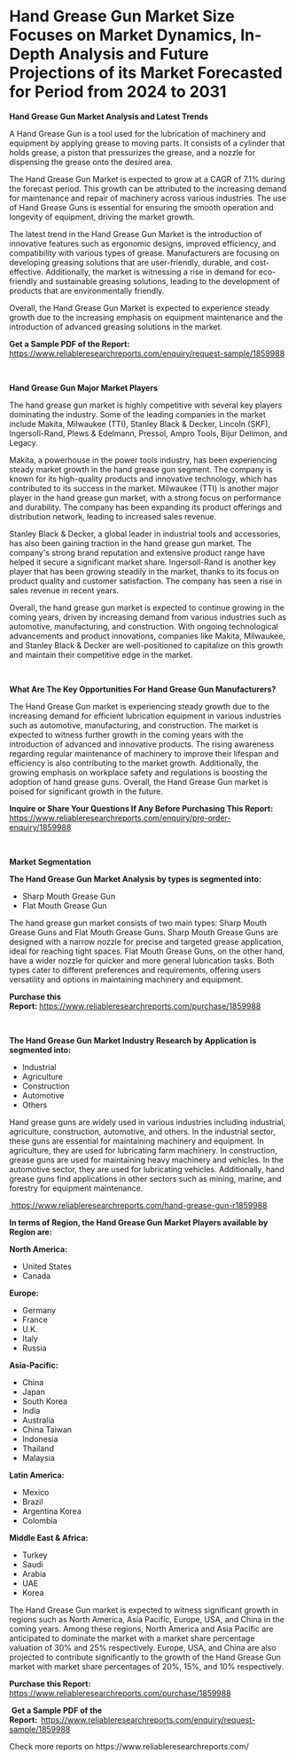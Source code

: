 <p><h1>Hand Grease Gun Market Size Focuses on Market Dynamics, In-Depth Analysis and Future Projections of its Market Forecasted for Period from 2024 to 2031</h1></p><p><strong>Hand Grease Gun Market Analysis and Latest Trends</strong></p>
<p><p>A Hand Grease Gun is a tool used for the lubrication of machinery and equipment by applying grease to moving parts. It consists of a cylinder that holds grease, a piston that pressurizes the grease, and a nozzle for dispensing the grease onto the desired area.</p><p>The Hand Grease Gun Market is expected to grow at a CAGR of 7.1% during the forecast period. This growth can be attributed to the increasing demand for maintenance and repair of machinery across various industries. The use of Hand Grease Guns is essential for ensuring the smooth operation and longevity of equipment, driving the market growth.</p><p>The latest trend in the Hand Grease Gun Market is the introduction of innovative features such as ergonomic designs, improved efficiency, and compatibility with various types of grease. Manufacturers are focusing on developing greasing solutions that are user-friendly, durable, and cost-effective. Additionally, the market is witnessing a rise in demand for eco-friendly and sustainable greasing solutions, leading to the development of products that are environmentally friendly.</p><p>Overall, the Hand Grease Gun Market is expected to experience steady growth due to the increasing emphasis on equipment maintenance and the introduction of advanced greasing solutions in the market.</p></p>
<p><strong>Get a Sample PDF of the Report:&nbsp;</strong> <a href="https://www.reliableresearchreports.com/enquiry/request-sample/1859988">https://www.reliableresearchreports.com/enquiry/request-sample/1859988</a></p>
<p>&nbsp;</p>
<p><strong>Hand Grease Gun Major Market Players</strong></p>
<p><p>The hand grease gun market is highly competitive with several key players dominating the industry. Some of the leading companies in the market include Makita, Milwaukee (TTI), Stanley Black & Decker, Lincoln (SKF), Ingersoll-Rand, Plews & Edelmann, Pressol, Ampro Tools, Bijur Delimon, and Legacy.</p><p>Makita, a powerhouse in the power tools industry, has been experiencing steady market growth in the hand grease gun segment. The company is known for its high-quality products and innovative technology, which has contributed to its success in the market. Milwaukee (TTI) is another major player in the hand grease gun market, with a strong focus on performance and durability. The company has been expanding its product offerings and distribution network, leading to increased sales revenue.</p><p>Stanley Black & Decker, a global leader in industrial tools and accessories, has also been gaining traction in the hand grease gun market. The company's strong brand reputation and extensive product range have helped it secure a significant market share. Ingersoll-Rand is another key player that has been growing steadily in the market, thanks to its focus on product quality and customer satisfaction. The company has seen a rise in sales revenue in recent years.</p><p>Overall, the hand grease gun market is expected to continue growing in the coming years, driven by increasing demand from various industries such as automotive, manufacturing, and construction. With ongoing technological advancements and product innovations, companies like Makita, Milwaukee, and Stanley Black & Decker are well-positioned to capitalize on this growth and maintain their competitive edge in the market.</p></p>
<p>&nbsp;</p>
<p><strong>What Are The Key Opportunities For Hand Grease Gun Manufacturers?</strong></p>
<p><p>The Hand Grease Gun market is experiencing steady growth due to the increasing demand for efficient lubrication equipment in various industries such as automotive, manufacturing, and construction. The market is expected to witness further growth in the coming years with the introduction of advanced and innovative products. The rising awareness regarding regular maintenance of machinery to improve their lifespan and efficiency is also contributing to the market growth. Additionally, the growing emphasis on workplace safety and regulations is boosting the adoption of hand grease guns. Overall, the Hand Grease Gun market is poised for significant growth in the future.</p></p>
<p><strong>Inquire or Share Your Questions If Any Before Purchasing This Report:</strong> <a href="https://www.reliableresearchreports.com/enquiry/pre-order-enquiry/1859988">https://www.reliableresearchreports.com/enquiry/pre-order-enquiry/1859988</a></p>
<p>&nbsp;</p>
<p><strong>Market Segmentation</strong></p>
<p><strong>The Hand Grease Gun Market Analysis by types is segmented into:</strong></p>
<p><ul><li>Sharp Mouth Grease Gun</li><li>Flat Mouth Grease Gun</li></ul></p>
<p><p>The hand grease gun market consists of two main types: Sharp Mouth Grease Guns and Flat Mouth Grease Guns. Sharp Mouth Grease Guns are designed with a narrow nozzle for precise and targeted grease application, ideal for reaching tight spaces. Flat Mouth Grease Guns, on the other hand, have a wider nozzle for quicker and more general lubrication tasks. Both types cater to different preferences and requirements, offering users versatility and options in maintaining machinery and equipment.</p></p>
<p><strong>Purchase this Report:&nbsp;</strong><a href="https://www.reliableresearchreports.com/purchase/1859988">https://www.reliableresearchreports.com/purchase/1859988</a></p>
<p>&nbsp;</p>
<p><strong>The Hand Grease Gun Market Industry Research by Application is segmented into:</strong></p>
<p><ul><li>Industrial</li><li>Agriculture</li><li>Construction</li><li>Automotive</li><li>Others</li></ul></p>
<p><p>Hand grease guns are widely used in various industries including industrial, agriculture, construction, automotive, and others. In the industrial sector, these guns are essential for maintaining machinery and equipment. In agriculture, they are used for lubricating farm machinery. In construction, grease guns are used for maintaining heavy machinery and vehicles. In the automotive sector, they are used for lubricating vehicles. Additionally, hand grease guns find applications in other sectors such as mining, marine, and forestry for equipment maintenance.</p></p>
<p><a href="https://www.reliableresearchreports.com/hand-grease-gun-r1859988">&nbsp;https://www.reliableresearchreports.com/hand-grease-gun-r1859988</a></p>
<p><strong>In terms of Region, the Hand Grease Gun Market Players available by Region are:</strong></p>
<p>
    <p> <strong> North America: </strong>
        <ul>
            <li>United States</li>
            <li>Canada</li>
        </ul>
        </p> 
    <p> <strong> Europe: </strong>
        <ul>
            <li>Germany</li>
            <li>France</li>
            <li>U.K.</li>
            <li>Italy</li>
            <li>Russia</li>
        </ul>
        </p> 
    <p> <strong> Asia-Pacific: </strong>
        <ul>
            <li>China</li>
            <li>Japan</li>
            <li>South Korea</li>
            <li>India</li>
            <li>Australia</li>
            <li>China Taiwan</li>
            <li>Indonesia</li>
            <li>Thailand</li>
            <li>Malaysia</li>
        </ul>
        </p> 
    <p> <strong> Latin America: </strong>
        <ul>
            <li>Mexico</li>
            <li>Brazil</li>
            <li>Argentina Korea</li>
            <li>Colombia</li>
        </ul>
        </p> 
    <p> <strong> Middle East & Africa: </strong>
        <ul>
            <li>Turkey</li>
            <li>Saudi</li>
            <li>Arabia</li>
            <li>UAE</li>
            <li>Korea</li>
        </ul>
    </p>
    </p>
<p><p>The Hand Grease Gun market is expected to witness significant growth in regions such as North America, Asia Pacific, Europe, USA, and China in the coming years. Among these regions, North America and Asia Pacific are anticipated to dominate the market with a market share percentage valuation of 30% and 25% respectively. Europe, USA, and China are also projected to contribute significantly to the growth of the Hand Grease Gun market with market share percentages of 20%, 15%, and 10% respectively.</p></p>
<p><strong>Purchase this Report: </strong><a href="https://www.reliableresearchreports.com/purchase/1859988">https://www.reliableresearchreports.com/purchase/1859988</a></p>
<p>&nbsp;<strong>Get a Sample PDF of the Report:&nbsp;&nbsp;</strong><a href="https://www.reliableresearchreports.com/enquiry/request-sample/1859988">https://www.reliableresearchreports.com/enquiry/request-sample/1859988</a></p>
<p><strong></strong></p>
<p>Check more reports on https://www.reliableresearchreports.com/</p>